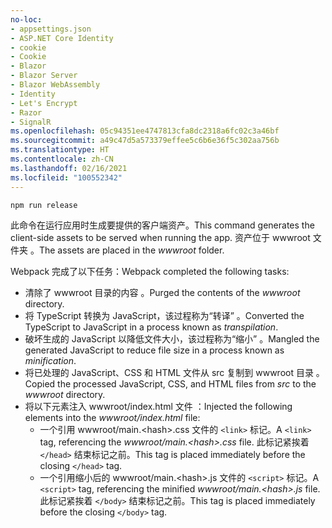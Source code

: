 ```yaml
---
no-loc:
- appsettings.json
- ASP.NET Core Identity
- cookie
- Cookie
- Blazor
- Blazor Server
- Blazor WebAssembly
- Identity
- Let's Encrypt
- Razor
- SignalR
ms.openlocfilehash: 05c94351ee4747813cfa8dc2318a6fc02c3a46bf
ms.sourcegitcommit: a49c47d5a573379effee5c6b6e36f5c302aa756b
ms.translationtype: HT
ms.contentlocale: zh-CN
ms.lasthandoff: 02/16/2021
ms.locfileid: "100552342"
---
```

```console
npm run release
```

<span data-ttu-id="b600d-101">此命令在运行应用时生成要提供的客户端资产。</span><span class="sxs-lookup"><span data-stu-id="b600d-101">This command generates the client-side assets to be served when running the app.</span></span> <span data-ttu-id="b600d-102">资产位于 wwwroot 文件夹  。</span><span class="sxs-lookup"><span data-stu-id="b600d-102">The assets are placed in the *wwwroot* folder.</span></span>

<span data-ttu-id="b600d-103">Webpack 完成了以下任务：</span><span class="sxs-lookup"><span data-stu-id="b600d-103">Webpack completed the following tasks:</span></span>

* <span data-ttu-id="b600d-104">清除了 wwwroot 目录的内容  。</span><span class="sxs-lookup"><span data-stu-id="b600d-104">Purged the contents of the *wwwroot* directory.</span></span>
* <span data-ttu-id="b600d-105">将 TypeScript 转换为 JavaScript，该过程称为“转译”  。</span><span class="sxs-lookup"><span data-stu-id="b600d-105">Converted the TypeScript to JavaScript in a process known as *transpilation*.</span></span>
* <span data-ttu-id="b600d-106">破坏生成的 JavaScript 以降低文件大小，该过程称为“缩小”  。</span><span class="sxs-lookup"><span data-stu-id="b600d-106">Mangled the generated JavaScript to reduce file size in a process known as *minification*.</span></span>
* <span data-ttu-id="b600d-107">将已处理的 JavaScript、CSS 和 HTML 文件从 src 复制到 wwwroot 目录   。</span><span class="sxs-lookup"><span data-stu-id="b600d-107">Copied the processed JavaScript, CSS, and HTML files from *src* to the *wwwroot* directory.</span></span>
* <span data-ttu-id="b600d-108">将以下元素注入 wwwroot/index.html 文件  ：</span><span class="sxs-lookup"><span data-stu-id="b600d-108">Injected the following elements into the *wwwroot/index.html* file:</span></span>
  * <span data-ttu-id="b600d-109">一个引用 wwwroot/main.\<hash\>.css 文件的 `<link>` 标记。</span><span class="sxs-lookup"><span data-stu-id="b600d-109">A `<link>` tag, referencing the *wwwroot/main.\<hash\>.css* file.</span></span> <span data-ttu-id="b600d-110">此标记紧挨着 `</head>` 结束标记之前。</span><span class="sxs-lookup"><span data-stu-id="b600d-110">This tag is placed immediately before the closing `</head>` tag.</span></span>
  * <span data-ttu-id="b600d-111">一个引用缩小后的 wwwroot/main.\<hash\>.js 文件的 `<script>` 标记。</span><span class="sxs-lookup"><span data-stu-id="b600d-111">A `<script>` tag, referencing the minified *wwwroot/main.\<hash\>.js* file.</span></span> <span data-ttu-id="b600d-112">此标记紧挨着 `</body>` 结束标记之前。</span><span class="sxs-lookup"><span data-stu-id="b600d-112">This tag is placed immediately before the closing `</body>` tag.</span></span>